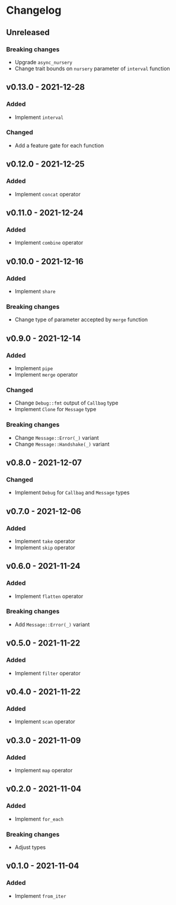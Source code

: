 #   Changelog

##  Unreleased

### Breaking changes

-   Upgrade `async_nursery`
-   Change trait bounds on `nursery` parameter of `interval` function

##  v0.13.0 - 2021-12-28

### Added

-   Implement `interval`

### Changed

-   Add a feature gate for each function

##  v0.12.0 - 2021-12-25

### Added

-   Implement `concat` operator

##  v0.11.0 - 2021-12-24

### Added

-   Implement `combine` operator

##  v0.10.0 - 2021-12-16

### Added

-   Implement `share`

### Breaking changes

-   Change type of parameter accepted by `merge` function

##  v0.9.0 - 2021-12-14

### Added

-   Implement `pipe`
-   Implement `merge` operator

### Changed

-   Change `Debug::fmt` output of `Callbag` type
-   Implement `Clone` for `Message` type

### Breaking changes

-   Change `Message::Error(_)` variant
-   Change `Message::Handshake(_)` variant

##  v0.8.0 - 2021-12-07

### Changed

-   Implement `Debug` for `Callbag` and `Message` types

##  v0.7.0 - 2021-12-06

### Added

-   Implement `take` operator
-   Implement `skip` operator

##  v0.6.0 - 2021-11-24

### Added

-   Implement `flatten` operator

### Breaking changes

-   Add `Message::Error(_)` variant

##  v0.5.0 - 2021-11-22

### Added

-   Implement `filter` operator

##  v0.4.0 - 2021-11-22

### Added

-   Implement `scan` operator

##  v0.3.0 - 2021-11-09

### Added

-   Implement `map` operator

##  v0.2.0 - 2021-11-04

### Added

-   Implement `for_each`

### Breaking changes

-   Adjust types

##  v0.1.0 - 2021-11-04

### Added

-   Implement `from_iter`
